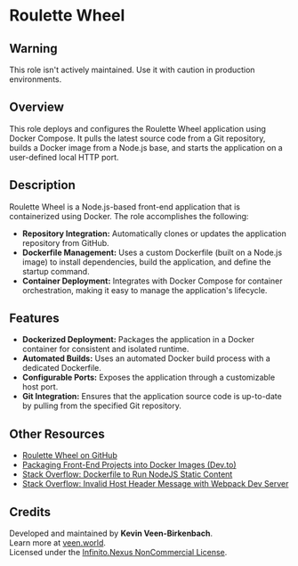 # Roulette Wheel

## Warning
This role isn't actively maintained. Use it with caution in production environments.

## Overview
This role deploys and configures the Roulette Wheel application using Docker Compose. It pulls the latest source code from a Git repository, builds a Docker image from a Node.js base, and starts the application on a user-defined local HTTP port.

## Description
Roulette Wheel is a Node.js-based front-end application that is containerized using Docker. The role accomplishes the following:
- **Repository Integration:** Automatically clones or updates the application repository from GitHub.
- **Dockerfile Management:** Uses a custom Dockerfile (built on a Node.js image) to install dependencies, build the application, and define the startup command.
- **Container Deployment:** Integrates with Docker Compose for container orchestration, making it easy to manage the application's lifecycle.

## Features
- **Dockerized Deployment:** Packages the application in a Docker container for consistent and isolated runtime.
- **Automated Builds:** Uses an automated Docker build process with a dedicated Dockerfile.
- **Configurable Ports:** Exposes the application through a customizable host port.
- **Git Integration:** Ensures that the application source code is up-to-date by pulling from the specified Git repository.

## Other Resources
- [Roulette Wheel on GitHub](https://github.com/p-wojt/roulette-wheel)
- [Packaging Front-End Projects into Docker Images (Dev.to)](https://dev.to/ms314006/how-to-package-front-end-projects-into-web-app-images-and-use-it-with-webpack-go3)
- [Stack Overflow: Dockerfile to Run NodeJS Static Content](https://stackoverflow.com/questions/53178820/dockerfile-to-run-nodejs-static-content-in-docker-container)
- [Stack Overflow: Invalid Host Header Message with Webpack Dev Server](https://stackoverflow.com/questions/43619644/i-am-getting-an-invalid-host-header-message-when-connecting-to-webpack-dev-ser)

## Credits
Developed and maintained by **Kevin Veen-Birkenbach**.  
Learn more at [veen.world](https://www.veen.world).  
Licensed under the [Infinito.Nexus NonCommercial License](https://s.infinito.nexus/license).
